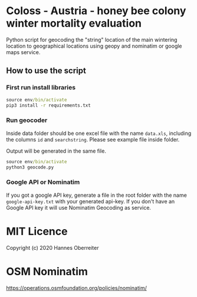 # Coloss - Austria - honey bee colony winter mortality evaluation

Python script for geocoding the "string" location of the main wintering location to geographical locations using geopy and nominatim or google maps service.

## How to use the script

### First run install libraries

```cmd
source env/bin/activate
pip3 install -r requirements.txt
```

### Run geocoder

Inside data folder should be one excel file with the name `data.xls`, including the columns `id` and `searchstring`. Please see example file inside folder.

Output will be generated in the same file.

```cmd
source env/bin/activate
python3 geocode.py
```

### Google API or Nominatim

If you got a google API key, generate a file in the root folder with the name `google-api-key.txt` with your generated api-key. If you don't have an Google API key it will use Nominatim Geocoding as service.

# MIT Licence 
Copyright (c) 2020 Hannes Oberreiter

# OSM Nominatim
https://operations.osmfoundation.org/policies/nominatim/
